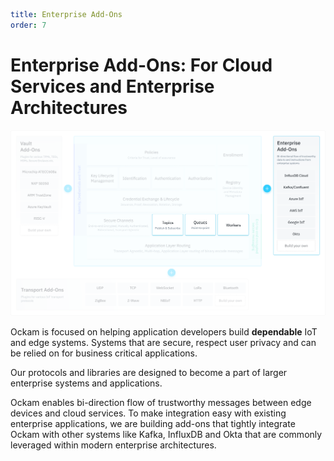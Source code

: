 ```yaml
title: Enterprise Add-Ons
order: 7
```

# Enterprise Add-Ons: For Cloud Services and Enterprise Architectures

![Ockam](./assets/ockam-features-enterprise-integration.png)

Ockam is focused on helping application developers build __dependable__
IoT and edge systems. Systems that are secure, respect user privacy and can
be relied on for business critical applications.

Our protocols and libraries are designed to become a part of larger enterprise
systems and applications.

Ockam enables bi-direction flow of trustworthy messages between edge devices
and cloud services. To make integration easy with existing enterprise
applications, we are building add-ons that tightly integrate Ockam with other
systems like Kafka, InfluxDB and Okta that are commonly leveraged within
modern enterprise architectures.
